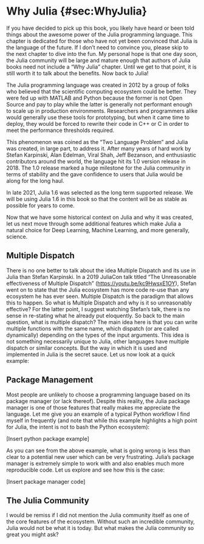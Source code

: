 # Why Julia {#sec:WhyJulia}

If you have decided to pick up this book, you likely have heard or been told things about the awesome power of the Julia programming language. This chapter is dedicated for those who have not yet been convinced that Julia is the language of the future. If I don’t need to convince you, please skip to the next chapter to dive into the fun. My personal hope is that one day soon, the Julia community will be large and mature enough that authors of Julia books need not include a “Why Julia” chapter. Until we get to that point, it is still worth it to talk about the benefits. Now back to Julia!

The Julia programming language was created in 2012 by a group of folks who believed that the scientific computing ecosystem could be better.  They were fed up with MATLAB and Python because the former is not Open Source and pay to play while the latter is generally not performant enough to scale up in production environments. Researchers and programmers alike would generally use these tools for prototyping, but when it came time to deploy, they would be forced to rewrite their code in C++ or C in order to meet the performance thresholds required. 

This phenomenon was coined as the “Two Language Problem” and Julia was created, in large part, to address it.  After many years of hard work by Stefan Karpinski, Alan Edelman, Viral Shah, Jeff Bezanson, and enthusiastic contributors around the world, the language hit its 1.0 version release in 2018. The 1.0 release marked a huge milestone for the Julia community in terms of stability and the gave confidence to users that Julia would be along for the long haul. 

In late 2021, Julia 1.6 was selected as the long term supported release. We will be using Julia 1.6 in this book so that the content will be as stable as possible for years to come.

Now that we have some historical context on Julia and why it was created, let us next move through some additional features which make Julia a natural choice for Deep Learning, Machine Learning, and more generally, science. 

## Multiple Dispatch

There is no one better to talk about the idea Multiple Dispatch and its use in Julia than Stefan Karpinski. In a 2019 JuliaCon talk titled “The Unreasonable effectiveness of Multiple Dispatch”  (https://youtu.be/kc9HwsxE1OY), Stefan went on to state that the Julia ecosystem has more code re-use than any ecosystem he has ever seen. Multiple Dispatch is the paradigm that allows this to happen. So what is Multiple Dispatch and why is it so unreasonably effective? For the latter point, I suggest watching Stefan’s talk, there is no sense in re-stating what he already put eloquently. So back to the main question, what is multiple dispatch? 
The main idea here is that you can write multiple functions with the same name, which dispatch (or are called dynamically) depending on the types of the input arguments. This idea is not something necessarily unique to Julia, other languages have multiple dispatch or similar concepts. But the way in which it is used and implemented in Julia is the secret sauce. Let us now look at a quick example: 


## Package Management

Most people are unlikely to choose a programming language based on its package manager (or lack thereof). Despite this reality, the Julia package manager is one of those features that really makes me appreciate the language. Let me give you an example of a typical Python workflow I find myself in frequently (and note that while this example highlights a high point for Julia, the intent is not to bash the Python ecosystem):

[Insert python package example]

As you can see from the above example, what is going wrong is less than clear to a potential new user which can be very frustrating. Julia’s package manager is extremely simple to work with and also enables much more reproducible code. Let us explore and see how this is the case:

[Insert package manager code]

## The Julia Community
I would be remiss if I did not mention the Julia community itself as one of the core features of the ecosystem. Without such an incredible community, Julia would not be what it is today. But what makes the Julia community so great you might ask?  
